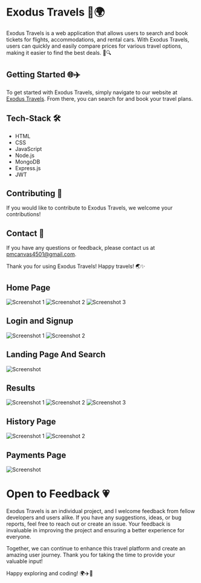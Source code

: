# Exodus Travels 🚀🌍

Exodus Travels is a web application that allows users to search and book tickets for flights, accommodations, and rental cars. With Exodus Travels, users can quickly and easily compare prices for various travel options, making it easier to find the best deals. 💼🔍

## Getting Started 🌐✈️

To get started with Exodus Travels, simply navigate to our website at [Exodus Travels](https://timely-quokka-3157f4.netlify.app/). From there, you can search for and book your travel plans.

## Tech-Stack 🛠️

- HTML
- CSS
- JavaScript
- Node.js
- MongoDB
- Express.js
- JWT

## Contributing 🤝

If you would like to contribute to Exodus Travels, we welcome your contributions!

## Contact 📧

If you have any questions or feedback, please contact us at pmcanvas4501@gmail.com.

Thank you for using Exodus Travels! Happy travels! 🌏✨

## Home Page
![Screenshot 1](https://github.com/THEPRANAYMISHRA/tranquil-engine-3054/assets/115460435/5a686f2d-2c16-481c-8305-efdd7607661a)
![Screenshot 2](https://github.com/THEPRANAYMISHRA/tranquil-engine-3054/assets/115460435/1ede8dd9-c090-4e42-ae1d-7a539c391c5d)
![Screenshot 3](https://github.com/THEPRANAYMISHRA/tranquil-engine-3054/assets/115460435/4da1eacf-eead-4224-9aee-fdb151c3e5d9)

## Login and Signup
![Screenshot 1](https://github.com/THEPRANAYMISHRA/tranquil-engine-3054/assets/115460435/12c059b1-5d9c-4ae2-8d91-43d16cbd4787)
![Screenshot 2](https://github.com/THEPRANAYMISHRA/tranquil-engine-3054/assets/115460435/11c23524-3a12-415b-bb3c-c687e5d87a18)

## Landing Page And Search
![Screenshot](https://github.com/THEPRANAYMISHRA/tranquil-engine-3054/assets/115460435/a8436e82-c450-4470-926e-d52b53e526b4)

## Results
![Screenshot 1](https://github.com/THEPRANAYMISHRA/tranquil-engine-3054/assets/115460435/12e346fc-11c3-4477-8a79-92319296fd81)
![Screenshot 2](https://github.com/THEPRANAYMISHRA/tranquil-engine-3054/assets/115460435/3f830648-f5df-4292-bf72-c2fff38063c5)
![Screenshot 3](https://github.com/THEPRANAYMISHRA/tranquil-engine-3054/assets/115460435/35aaf6fa-148c-4b21-b5cf-213deceb3051)

## History Page
![Screenshot 1](https://github.com/THEPRANAYMISHRA/tranquil-engine-3054/assets/115460435/5363acb1-7206-4f3f-9662-46aa7b0ebff2)
![Screenshot 2](https://github.com/THEPRANAYMISHRA/tranquil-engine-3054/assets/115460435/0867b6a5-a91b-490c-8454-8b52516b76c7)

## Payments Page
![Screenshot](https://github.com/THEPRANAYMISHRA/tranquil-engine-3054/assets/115460435/14e7e8e5-3430-40db-a3c3-fd3eff3b5ef1)

# Open to Feedback 💗

Exodus Travels is an individual project, and I welcome feedback from fellow developers and users alike. If you have any suggestions, ideas, or bug reports, feel free to reach out or create an issue. Your feedback is invaluable in improving the project and ensuring a better experience for everyone.

Together, we can continue to enhance this travel platform and create an amazing user journey. Thank you for taking the time to provide your valuable input!

Happy exploring and coding! 🌍✈️🚀
